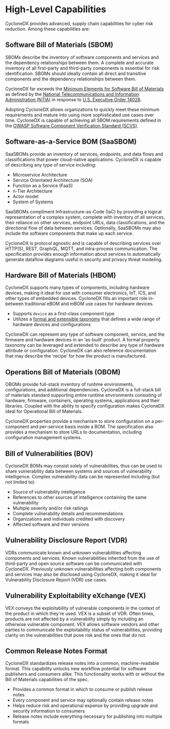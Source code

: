 # High-Level Capabilities
CycloneDX provides advanced, supply chain capabilities for cyber risk reduction. Among these capabilities are:

## Software Bill of Materials (SBOM)
SBOMs describe the inventory of software components and services and the dependency relationships between them.
A complete and accurate inventory of all first-party and third-party components is essential for risk identification.
SBOMs should ideally contain all direct and transitive components and the dependency relationships between them.

CycloneDX far exceeds the [Minimum Elements for Software Bill of Materials](https://www.ntia.gov/files/ntia/publications/sbom_minimum_elements_report.pdf)
as defined by the [National Telecommunications and Information Administration (NTIA)](https://www.ntia.gov/) in response
to [U.S. Executive Order 14028](https://www.whitehouse.gov/briefing-room/presidential-actions/2021/05/12/executive-order-on-improving-the-nations-cybersecurity/).

Adopting CycloneDX allows organizations to quickly meet these minimum requirements and mature into using more
sophisticated use cases over time. CycloneDX is capable of achieving all SBOM requirements defined in the
[OWASP Software Component Verification Standard (SCVS)](https://owasp.org/scvs).

## Software-as-a-Service BOM (SaaSBOM)
SaaSBOMs provide an inventory of services, endpoints, and data flows and classifications that power cloud-native applications.
CycloneDX is capable of describing any type of service including:

* Microservice Architecture
* Service Orientated Architecture (SOA)
* Function as a Service (FaaS)
* n-Tier Architecture
* Actor model
* System of Systems

SaaSBOMs compliment Infrastructure-as-Code (IaC) by providing a logical representation of a complex system, complete
with inventory of all services, their reliance on other services, endpoint URLs, data classifications, and the directional
flow of data between services. Optionally, SaaSBOMs may also include the software components that make up each service.

CycloneDX is protocol agnostic and is capable of describing services over HTTP(S), REST, GraphQL, MQTT, and intra-process
communication. The specification provides enough information about services to automatically generate dataflow diagrams
useful in security and privacy threat modeling.

## Hardware Bill of Materials (HBOM)
CycloneDX supports many types of components, including hardware devices, making it ideal for use with consumer
electronics, IoT, ICS, and other types of embedded devices. CycloneDX fills an important role in-between traditional
eBOM and mBOM use cases for hardware devices.

* Supports `device` as a first-class component type
* Utilizes a [formal and extensible taxonomy](https://github.com/CycloneDX/cyclonedx-property-taxonomy/blob/main/cdx/device.md) that defines a wide range of hardware devices and configurations

CycloneDX can represent any type of software component, service, and the firmware and hardware devices in an ‘as-built’
product. A formal property taxonomy can be leveraged and extended to describe any type of hardware attribute or
configuration. CycloneDX can also reference documentation that may describe the ‘recipe’ for how the product is
manufactured.

## Operations Bill of Materials (OBOM)
OBOMs provide full-stack inventory of runtime environments, configurations, and additional dependencies. CycloneDX is a
full-stack bill of materials standard supporting entire runtime environments consisting of hardware, firmware, containers,
operating systems, applications and their libraries. Coupled with the ability to specify configuration makes CycloneDX
ideal for Operational Bill of Materials.

CycloneDX properties provide a mechanism to store configuration on a per-component and per-service basis inside a BOM.
The specification also provides a mechanism to store URLs to documentation, including configuration management systems.

## Bill of Vulnerabilities (BOV)
CycloneDX BOMs may consist solely of vulnerabilities, thus can be used to share vulnerability data between systems and
sources of vulnerability intelligence. Complex vulnerability data can be represented including (but not limited to):

* Source of vulnerability intelligence
* References to other sources of intelligence containing the same vulnerability
* Multiple severity and/or risk ratiings
* Complete vulnerability details and recommendations
* Organizations and individuals credited with discovery
* Affected software and their versions

## Vulnerability Disclosure Report (VDR)
VDRs communicate known and unknown vulnerabilities affecting components and services. Known vulnerabilities inherited
from the use of third-party and open source software can be communicated with CycloneDX. Previously unknown vulnerabilities
affecting both components and services may also be disclosed using CycloneDX, making it ideal for Vulnerability Disclosure
Report (VDR) use cases.

## Vulnerability Exploitability eXchange (VEX)
VEX conveys the exploitability of vulnerable components in the context of the product in which they're used. VEX is a
subset of VDR. Often times, products are not affected by a vulnerability simply by including an otherwise vulnerable
component. VEX allows software vendors and other parties to communicate the exploitability status of vulnerabilities,
providing clarity on the vulnerabilities that pose risk and the ones that do not.

## Common Release Notes Format
CycloneDX standardizes release notes into a common, machine-readable format. This capability unlocks new workflow
potential for software publishers and consumers alike. This functionality works with or without the Bill of Materials
capabilities of the spec.

* Provides a common format in which to consume or publish release notes
* Every component and service may optionally contain release notes
* Helps reduce risk and operational expense by providing upgrade and security information to consumers
* Release notes include everything necessary for publishing into multiple formats


<div style="page-break-after: always; visibility: hidden">
\newpage
</div>